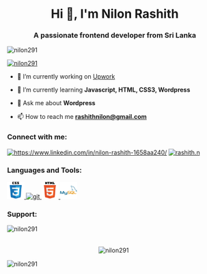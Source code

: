 <h1 align="center">Hi 👋, I'm Nilon Rashith</h1>
<h3 align="center">A passionate frontend developer from Sri Lanka</h3>

<p align="left"> <img src="https://komarev.com/ghpvc/?username=nilon291&label=Profile%20views&color=0e75b6&style=flat" alt="nilon291" /> </p>

<p align="left"> <a href="https://github.com/ryo-ma/github-profile-trophy"><img src="https://github-profile-trophy.vercel.app/?username=nilon291" alt="nilon291" /></a> </p>



- 🔭 I’m currently working on [Upwork](https://www.upwork.com/freelancers/~0158d6d6643874ce6b)

- 🌱 I’m currently learning **Javascript, HTML, CSS3, Wordpress**

- 💬 Ask me about **Wordpress**

- 📫 How to reach me **rashithnilon@gmail.com**

<h3 align="left">Connect with me:</h3>
<p align="left">
<a href="https://linkedin.com/in/https://www.linkedin.com/in/nilon-rashith-1658aa240/" target="blank"><img align="center" src="https://raw.githubusercontent.com/rahuldkjain/github-profile-readme-generator/master/src/images/icons/Social/linked-in-alt.svg" alt="https://www.linkedin.com/in/nilon-rashith-1658aa240/" height="30" width="40" /></a>
<a href="https://instagram.com/rashith.n" target="blank"><img align="center" src="https://raw.githubusercontent.com/rahuldkjain/github-profile-readme-generator/master/src/images/icons/Social/instagram.svg" alt="rashith.n" height="30" width="40" /></a>
</p>

<h3 align="left">Languages and Tools:</h3>
<p align="left"> <a href="https://www.w3schools.com/css/" target="_blank" rel="noreferrer"> <img src="https://raw.githubusercontent.com/devicons/devicon/master/icons/css3/css3-original-wordmark.svg" alt="css3" width="40" height="40"/> </a> <a href="https://git-scm.com/" target="_blank" rel="noreferrer"> <img src="https://www.vectorlogo.zone/logos/git-scm/git-scm-icon.svg" alt="git" width="40" height="40"/> </a> <a href="https://www.w3.org/html/" target="_blank" rel="noreferrer"> <img src="https://raw.githubusercontent.com/devicons/devicon/master/icons/html5/html5-original-wordmark.svg" alt="html5" width="40" height="40"/> </a> <a href="https://www.mysql.com/" target="_blank" rel="noreferrer"> <img src="https://raw.githubusercontent.com/devicons/devicon/master/icons/mysql/mysql-original-wordmark.svg" alt="mysql" width="40" height="40"/> </a> </p>

<h3 align="left">Support:</h3>
<p><a href="https://www.buymeacoffee.com/nilon291"> <img align="left" src="https://cdn.buymeacoffee.com/buttons/v2/default-yellow.png" height="50" width="210" alt="nilon291" /></a></p><br><br>

<p>&nbsp;<img align="center" src="https://github-readme-stats.vercel.app/api?username=nilon291&show_icons=true&locale=en" alt="nilon291" /></p>

<p><img align="center" src="https://github-readme-streak-stats.herokuapp.com/?user=nilon291&" alt="nilon291" /></p>
